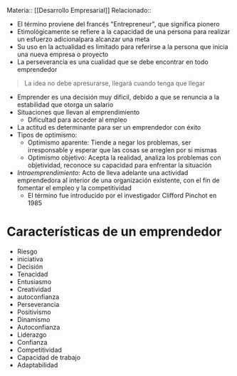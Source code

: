 Materia:: [[Desarrollo Empresarial]]
Relacionado:: 
- El término proviene del francés "Entrepreneur", que significa pionero
- Etimológicamente se refiere a la capacidad de una persona para realizar un esfuerzo adicionalpara alcanzar una meta
- Su uso en la actualidad es limitado para referirse a la persona que inicia una nueva empresa o proyecto 
- La perseverancia es una cualidad que se debe encontrar en todo emprendedor 
> La idea no debe apresurarse, llegará cuando tenga que llegar

- Emprender es una decisión muy dificil, debido a que se renuncia a la estabilidad que otorga un salario
- Situaciones que llevan al emprendimiento
	- Dificultad para acceder al empleo 
- La actitud es determinante para ser un emprendedor con éxito 
- Tipos de optimismo: 
	- Optimismo aparente: Tiende a negar los problemas, ser irresponsable y esperar que las cosas se arreglen por si mismas
	- Optimismo objetivo: Acepta la realidad, analiza los problemas con objetividad, reconoce su capacidad para enfrentar la situación 
- *Intraemprendimiento*: Acto de lleva adelante una actividad emprendedora al interior de una organización existente, con el fin de fomentar el empleo y la competitividad
	- El término fue introducido por el investigador Clifford Pinchot en 1985
# Características de un emprendedor
- Riesgo
- iniciativa
- Decisión 
- Tenacidad
- Entusiasmo
- Creatividad
- autoconfianza
- Perseverancia
- Positivismo
- Dinamismo
- Autoconfianza
- Liderazgo
- Confianza
- Competitividad
- Capacidad de trabajo 
- Adaptabilidad